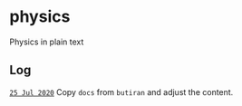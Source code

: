 # physics
Physics in plain text

## Log
[`25 Jul 2020`]() Copy `docs` from `butiran` and adjust the content. <br />
